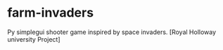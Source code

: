 # farm-invaders
Py simplegui shooter game inspired by space invaders. [Royal Holloway university Project]
